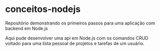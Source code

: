 # conceitos-nodejs
Repositório demonstrando os primeiros passos para uma aplicação com backend em Node.js

Aqui pude desenvolver uma api em Node.js com os comandos CRUD voltado para uma lista pessoal de projetos e tarefas de um usuário.
